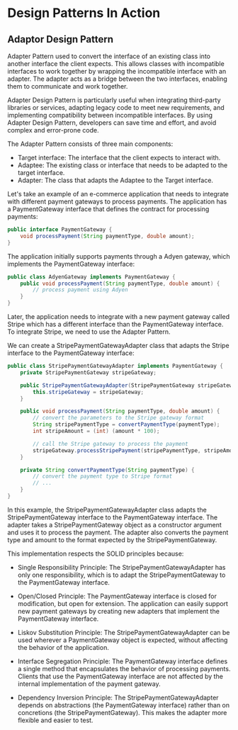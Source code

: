 # Design Patterns In Action
## Adaptor Design Pattern

Adapter Pattern used to convert the interface of an existing class into another interface the client expects. This allows classes with incompatible interfaces to work together by wrapping the incompatible interface with an adapter. The adapter acts as a bridge between the two interfaces, enabling them to communicate and work together.

Adapter Design Pattern is particularly useful when integrating third-party libraries or services, adapting legacy code to meet new requirements, and implementing compatibility between incompatible interfaces. By using Adapter Design Pattern, developers can save time and effort, and avoid complex and error-prone code.

The Adapter Pattern consists of three main components:

- Target interface: The interface that the client expects to interact with.
- Adaptee: The existing class or interface that needs to be adapted to the target interface.
- Adapter: The class that adapts the Adaptee to the Target interface.

Let's take an example of an e-commerce application that needs to integrate with different payment gateways to process payments. The application has a PaymentGateway interface that defines the contract for processing payments:

```java
public interface PaymentGateway {
    void processPayment(String paymentType, double amount);
}
```
The application initially supports payments through a Adyen gateway, which implements the PaymentGateway interface:

```java
public class AdyenGateway implements PaymentGateway {
    public void processPayment(String paymentType, double amount) {
        // process payment using Adyen 
    }
}
```
Later, the application needs to integrate with a new payment gateway called Stripe which has a different interface than the PaymentGateway interface. 
To integrate Stripe, we need to use the Adapter Pattern.

We can create a StripePaymentGatewayAdapter class that adapts the Stripe interface to the PaymentGateway interface:

```java
public class StripePaymentGatewayAdapter implements PaymentGateway {
    private StripePaymentGateway stripeGateway;

    public StripePaymentGatewayAdapter(StripePaymentGateway stripeGateway) {
        this.stripeGateway = stripeGateway;
    }

    public void processPayment(String paymentType, double amount) {
        // convert the parameters to the Stripe gateway format
        String stripePaymentType = convertPaymentType(paymentType);
        int stripeAmount = (int) (amount * 100);

        // call the Stripe gateway to process the payment
        stripeGateway.processStripePayment(stripePaymentType, stripeAmount);
    }

    private String convertPaymentType(String paymentType) {
        // convert the payment type to Stripe format
        // ...
    }
}
```
In this example, the StripePaymentGatewayAdapter class adapts the StripePaymentGateway interface to the PaymentGateway interface. The adapter takes a StripePaymentGateway object as a constructor argument and uses it to process the payment. The adapter also converts the payment type and amount to the format expected by the StripePaymentGateway.

This implementation respects the SOLID principles because:

- Single Responsibility Principle: The StripePaymentGatewayAdapter has only one responsibility, which is to adapt the StripePaymentGateway to the PaymentGateway interface.

- Open/Closed Principle: The PaymentGateway interface is closed for modification, but open for extension. The application can easily support new payment gateways by creating new adapters that implement the PaymentGateway interface.

- Liskov Substitution Principle: The StripePaymentGatewayAdapter can be used wherever a PaymentGateway object is expected, without affecting the behavior of the application.

- Interface Segregation Principle: The PaymentGateway interface defines a single method that encapsulates the behavior of processing payments. Clients that use the PaymentGateway interface are not affected by the internal implementation of the payment gateway.

- Dependency Inversion Principle: The StripePaymentGatewayAdapter depends on abstractions (the PaymentGateway interface) rather than on concretions (the StripePaymentGateway). This makes the adapter more flexible and easier to test.
